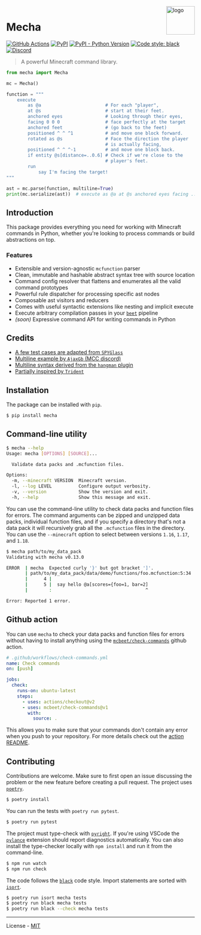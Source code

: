 <img align="right" src="https://raw.githubusercontent.com/mcbeet/mecha/main/logo.png" alt="logo" width="76">

# Mecha

[![GitHub Actions](https://github.com/mcbeet/mecha/workflows/CI/badge.svg)](https://github.com/mcbeet/mecha/actions)
[![PyPI](https://img.shields.io/pypi/v/mecha.svg)](https://pypi.org/project/mecha/)
[![PyPI - Python Version](https://img.shields.io/pypi/pyversions/mecha.svg)](https://pypi.org/project/mecha/)
[![Code style: black](https://img.shields.io/badge/code%20style-black-000000.svg)](https://github.com/ambv/black)
[![Discord](https://img.shields.io/discord/900530660677156924?color=7289DA&label=discord&logo=discord&logoColor=fff)](https://discord.gg/98MdSGMm8j)

> A powerful Minecraft command library.

```python
from mecha import Mecha

mc = Mecha()

function = """
    execute
        as @a                        # For each "player",
        at @s                        # start at their feet.
        anchored eyes                # Looking through their eyes,
        facing 0 0 0                 # face perfectly at the target
        anchored feet                # (go back to the feet)
        positioned ^ ^ ^1            # and move one block forward.
        rotated as @s                # Face the direction the player
                                     # is actually facing,
        positioned ^ ^ ^-1           # and move one block back.
        if entity @s[distance=..0.6] # Check if we're close to the
                                     # player's feet.
        run
            say I'm facing the target!
"""

ast = mc.parse(function, multiline=True)
print(mc.serialize(ast))  # execute as @a at @s anchored eyes facing ...
```

## Introduction

This package provides everything you need for working with Minecraft commands in Python, whether you're looking to process commands or build abstractions on top.

### Features

- Extensible and version-agnostic `mcfunction` parser
- Clean, immutable and hashable abstract syntax tree with source location
- Command config resolver that flattens and enumerates all the valid command prototypes
- Powerful rule dispatcher for processing specific ast nodes
- Composable ast visitors and reducers
- Comes with useful syntactic extensions like nesting and implicit execute
- Execute arbitrary compilation passes in your [`beet`](https://github.com/mcbeet/beet) pipeline
- _(soon)_ Expressive command API for writing commands in Python

## Credits

- [A few test cases are adapted from `SPYGlass`](https://github.com/SPYGlassMC/SPYGlass)
- [Multiline example by `AjaxGb` (MCC discord)](https://discord.com/channels/154777837382008833/157097006500806656/539318174466703361)
- [Multiline syntax derived from the `hangman` plugin](https://github.com/mcbeet/beet/blob/main/beet/contrib/hangman.py)
- [Partially inspired by `Trident`](https://energyxxer.com/trident/)

## Installation

The package can be installed with `pip`.

```bash
$ pip install mecha
```

## Command-line utility

```bash
$ mecha --help
Usage: mecha [OPTIONS] [SOURCE]...

  Validate data packs and .mcfunction files.

Options:
  -m, --minecraft VERSION  Minecraft version.
  -l, --log LEVEL          Configure output verbosity.
  -v, --version            Show the version and exit.
  -h, --help               Show this message and exit.
```

You can use the command-line utility to check data packs and function files for errors. The command arguments can be zipped and unzipped data packs, individual function files, and if you specify a directory that's not a data pack it will recursively grab all the `.mcfunction` files in the directory. You can use the `--minecraft` option to select between versions `1.16`, `1.17`, and `1.18`.

```bash
$ mecha path/to/my_data_pack
Validating with mecha v0.13.0

ERROR  | mecha  Expected curly '}' but got bracket ']'.
       | path/to/my_data_pack/data/demo/functions/foo.mcfunction:5:34
       |      4 |
       |      5 |  say hello @a[scores={foo=1, bar=2]
       |        :                                   ^

Error: Reported 1 error.
```

## Github action

You can use `mecha` to check your data packs and function files for errors without having to install anything using the [`mcbeet/check-commands`](https://github.com/mcbeet/check-commands) github action.

```yml
# .github/workflows/check-commands.yml
name: Check commands
on: [push]

jobs:
  check:
    runs-on: ubuntu-latest
    steps:
      - uses: actions/checkout@v2
      - uses: mcbeet/check-commands@v1
        with:
          source: .
```

This allows you to make sure that your commands don't contain any error when you push to your repository. For more details check out the [action README](https://github.com/mcbeet/check-commands#usage).

## Contributing

Contributions are welcome. Make sure to first open an issue discussing the problem or the new feature before creating a pull request. The project uses [`poetry`](https://python-poetry.org/).

```bash
$ poetry install
```

You can run the tests with `poetry run pytest`.

```bash
$ poetry run pytest
```

The project must type-check with [`pyright`](https://github.com/microsoft/pyright). If you're using VSCode the [`pylance`](https://marketplace.visualstudio.com/items?itemName=ms-python.vscode-pylance) extension should report diagnostics automatically. You can also install the type-checker locally with `npm install` and run it from the command-line.

```bash
$ npm run watch
$ npm run check
```

The code follows the [`black`](https://github.com/psf/black) code style. Import statements are sorted with [`isort`](https://pycqa.github.io/isort/).

```bash
$ poetry run isort mecha tests
$ poetry run black mecha tests
$ poetry run black --check mecha tests
```

---

License - [MIT](https://github.com/mcbeet/mecha/blob/main/LICENSE)
